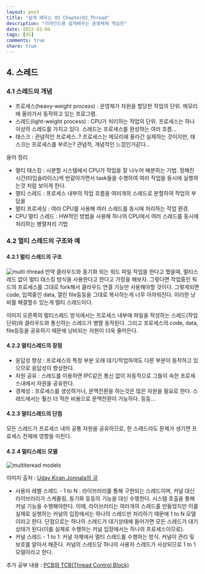 ```yaml
---
layout: post
title: "쉽게 배우는 OS Chapter03_Thread"
description: "리마인드용 쉽게배우는 운영체제 핵심만"
date: 2022-02-04
tags: [OS]
comments: true
share: true
---
```


## 4. 스레드
### 4.1 스레드의 개념
- 프로세스(heavy-weight process) : 운영체가 자원을 할당한 작업의 단위. 메모리에 올라가서 동작하고 있는 프로그램.
- 스레드(light-weight process) : CPU가 처리하는 작업의 단위. 프로세스는 하나 이상의 스레드를 가지고 있다. 스레드는 프로세스를 완성하는 여러 흐름...
- 태스크 : 관념적인 프로세스..? 프로세스는 메모리에 올라간 실제하는 것이지만, 태스크는 프로세스를 부르는? 관념적, 개념적인 느낌인거같다...

용어 정리
- 멀티 태스킹 : 시분할 시스템에서 CPU가 작업을 잘 나누어 배분하는 기법. 정해진 시간(타입슬라이스)씩 번갈아가면서 task들을 수행하여 여러 작업을 동시에 실행하는것 처럼 보이게 한다.
- 멀티 스레드 : 프로세스 내부의 작업 흐름을 여러개의 스래드로 분할하여 작업의 부담을
- 멀티 프로세싱 : 여러 CPU를 사용해 여러 스레드를 동시에 처리하는 작업 환경.
- CPU 멀티 스레드 : HW적인 방법을 사용해 하나의 CPU에서 여러 스레드를 동시에 처리하는 병렬처리 기법

### 4.2 멀티 스레드의 구조와 예
#### 4.2.1 멀티 스레드의 구조
![multi-thread](http://www.csc.villanova.edu/~mdamian/threads/thread.jpg)
만약 클라우드와 동기화 되는 워드 파일 작업을 한다고 했을때, 멀티스레드 없이 멀티 태스킹 방식을 사용한다고 한다고 가정을 해보자. 그렇다면 작업중인 워드의 프로세스를 그대로 fork해서 클라우드 연결 기능만 사용해야할 것이다. 그렇게되면 code, 입력중인 data, 열린 file등등을 그대로 복사하는게 너무 아까워진다. 이러한 낭비를 해결할수 있는게 멀티 스레드이다.

이미지 오른쪽의 멀티스레드 방식에서는 프로세스 내부에 파일을 작성하는 스레드(작업 단위)와 클라우드와 통신하는 스레드가 병렬 동작된다. 그리고 프로세스의 code, data, file등등을 공유하기 때문에 낭비되는 자원이 더욱 줄어든다.

#### 4.2.2 멀티스레드의 장점
- 응답성 향상 : 프로세스의 특정 부분 오래 대기/작업하여도 다른 부분이 동작하고 있으므로 응답성이 향상한다.
- 자원 공유 : 스레드를 이용하면 IPC같은 통신 없이 자동적으로 그들이 속한 프로세스내에서 자원을 공유한다.
- 경제성 : 프로세스를 생성하거나, 문맥전환을 하는것은 많은 자원을 필요로 한다. 스레드에서는 훨신 더 적은 비용으로 문맥전환이 가능하다.
등등...

#### 4.2.3 멀티스레드의 단점
모든 스레드가 프로세스 내의 공통 자원을 공유하므로, 한 스레드라도 문제가 생기면 프로세스 전체에 영향을 미친다.

#### 4.2.4 멀티스레드 모델
![multiteread models](https://miro.medium.com/max/1400/1*anBcJi9xByBP4RW0QyhqWw.png)

이미지 출처 : [Uday Kiran Jonnala의 글](https://medium.com/swlh/different-threading-models-why-i-feel-goroutine-is-better-though-with-some-limitations-b73863ba4dae)

- 사용자 레벨 스레드 - 1 to N : 라이브러리를 통해 구현되는 스레드이며, 커널 대신 라이브러리가 스케줄링, 동기화 등등의 기능을 대신 수행한다. 시스템 호출을 통해 커널 기능을 수행해야한다.
이때, 라이브러리는 여러개의 스레드를 만들었지만 이를 실제로 실행하는 커널의 입장에서는 하나의 스레드만 처리하기 때문에 1 to N 모델이라고 한다. 단점으로는 하나의 스레드가 대기상태에 들어가면 모든 스레드가 대기상태가 된다(이를 실제로 수행하는 커널 입장에서는 하나의 프로세스이므로).
- 커널 스레드 - 1 to 1: 커널 자체에서 멀티 스레드를 수행하는 방식. 커널이 관리 및 보호를 알아서 해준다. 커널의 스레드당 하나의 사용자 스레드가 사상되므로 1 to 1모델이라고 한다.

추가 공부 내용 : [PCB와 TCB(Thread Control Block)](https://teraphonia.tistory.com/802)
